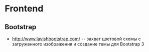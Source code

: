 # Frontend

## Bootstrap

 - http://www.lavishbootstrap.com/ -- захват цветовой схемы с загруженного изображения и создание темы для Bootstrap 3
